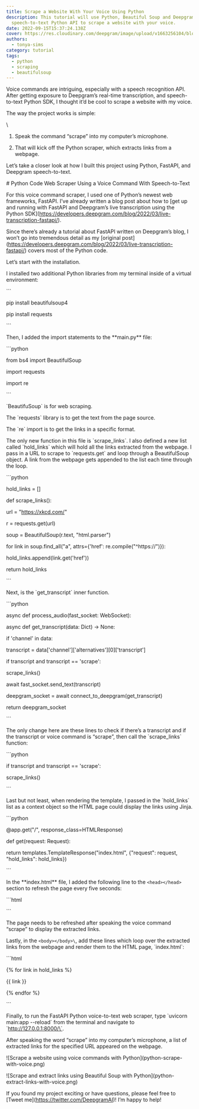 ```yaml
---
title: Scrape a Website With Your Voice Using Python
description: This tutorial will use Python, Beautiful Soup and Deepgram
  speech-to-text Python API to scrape a website with your voice.
date: 2022-09-15T15:37:24.138Z
cover: https://res.cloudinary.com/deepgram/image/upload/v1663256104/blog/python-scrape-with-voice/2209-Scrape-a-website-with-your-voice-using-Python-blog_2x_r7cpk9.jpg
authors:
  - tonya-sims
category: tutorial
tags:
  - python
  - scraping
  - beautifulsoup
---
```

Voice commands are intriguing, especially with a speech recognition API. After getting exposure to Deepgram’s real-time transcription, and speech-to-text Python SDK, I thought it’d be cool to scrape a website with my voice.

The way the project works is simple:

\
1. Speak the command “scrape” into my computer’s microphone.

2. That will kick off the Python scraper, which extracts links from a webpage.



Let’s take a closer look at how I built this project using Python, FastAPI, and Deepgram speech-to-text.



\# Python Code Web Scraper Using a Voice Command With Speech-to-Text



For this voice command scraper, I used one of Python’s newest web frameworks, FastAPI. I’ve already written a blog post about how to \[get up and running with FastAPI and Deepgram’s live transcription using the Python SDK](https://developers.deepgram.com/blog/2022/03/live-transcription-fastapi/).



Since there’s already a tutorial about FastAPI written on Deepgram’s blog, I won’t go into tremendous detail as my \[original post](https://developers.deepgram.com/blog/2022/03/live-transcription-fastapi/) covers most of the Python code.



Let’s start with the installation.



I installed two additional Python libraries from my terminal inside of a virtual environment:



\`\``

pip install beautifulsoup4

pip install requests

\`\``



Then, I added the import statements to the \*\*main.py\*\* file:



\`\``python

from bs4 import BeautifulSoup

import requests

import re

\`\``



\`BeautifuSoup\` is for web scraping.

The \`requests\` library is to get the text from the page source.

The \`re\` import is to get the links in a specific format.



The only new function in this file is \`scrape_links\`. I also defined a new list called \`hold_links\` which will hold all the links extracted from the webpage. I pass in a URL to scrape to \`requests.get\` and loop through a BeautifulSoup object. A link from the webpage gets appended to the list each time through the loop.



\`\``python

hold_links = \[]



def scrape_links():

url = "https://xkcd.com/"

r = requests.get(url)



soup = BeautifulSoup(r.text, "html.parser")



for link in soup.find_all("a", attrs={'href': re.compile("^https://")}):

hold_links.append(link.get('href'))



return hold_links

\`\``



Next, is the \`get_transcript\` inner function.



\`\``python

​​async def process_audio(fast_socket: WebSocket):

async def get_transcript(data: Dict) -> None:

if 'channel' in data:

transcript = data\['channel']\['alternatives']\[0]\['transcript']

if transcript and transcript == 'scrape':

scrape_links()

await fast_socket.send_text(transcript)



deepgram_socket = await connect_to_deepgram(get_transcript)



return deepgram_socket

\`\``



The only change here are these lines to check if there’s a transcript and if the transcript or voice command is “scrape”, then call the \`scrape_links\` function:



\`\``python

if transcript and transcript == 'scrape':

scrape_links()

\`\``



Last but not least, when rendering the template, I passed in the \`hold_links\` list as a context object so the HTML page could display the links using Jinja.



\`\``python

@app.get("/", response_class=HTMLResponse)

def get(request: Request):

return templates.TemplateResponse("index.html", {"request": request, "hold_links": hold_links})

\`\``



In the \*\*index.html\*\* file, I added the following line to the `<head></head>` section to refresh the page every five seconds:



\`\``html

<meta http-equiv="refresh" content="5" />

\`\``



The page needs to be refreshed after speaking the voice command “scrape” to display the extracted links.



Lastly, in the `<body></body>\`, add these lines which loop over the extracted links from the webpage and render them to the HTML page, \`index.html`:



\`\``html

<body>

<p>

{% for link in hold_links %}

{{ link }}</br>

{% endfor %}

</p>

\`\``

Finally, to run the FastAPI Python voice-to-text web scraper, type \`uvicorn main:app --reload\` from the terminal and navigate to \`http://127.0.0.1:8000/\`.



After speaking the word “scrape” into my computer’s microphone, a list of extracted links for the specified URL appeared on the webpage.



!\[Scrape a website using voice commands with Python](python-scrape-with-voice.png)



!\[Scrape and extract links using Beautiful Soup with Python](python-extract-links-with-voice.png)



If you found my project exciting or have questions, please feel free to \[Tweet me](https://twitter.com/DeepgramAI)! I’m happy to help!